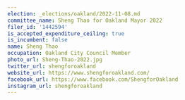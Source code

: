 ```yaml
---
election: _elections/oakland/2022-11-08.md
committee_name: Sheng Thao for Oakland Mayor 2022
filer_id: '1442594'
is_accepted_expenditure_ceiling: true
is_incumbent: false
name: Sheng Thao
occupation: Oakland City Council Member
photo_url: Sheng-Thao-2022.jpg
twitter_url: shengforoakland
website_url: https://www.shengforoakland.com/
facebook_url: https://www.facebook.com/ShengforOakland
instagram_url: shengforoakland
---
```

